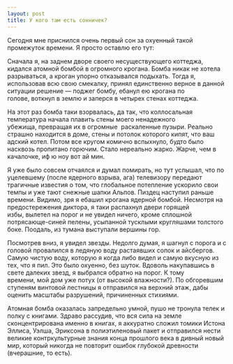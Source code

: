 ```yaml
---
layout: post
title: У кого там есть сонничек?
---
```


Сегодня мне приснился очень первый сон за охуенный такой промежуток времени. Я просто оставлю его тут:

Сначала я, на заднем дворе своего несуществующего коттеджа, кидался атомной бомбой в огромного крогана. Бомба никак не хотела разрываться,&nbsp;а кроган упорно отказывался подыхать. Тогда я, использовав всю свою смекалку, принял единственно верное в данной ситуации решение — поджег бомбу,&nbsp;ебанул ею крогана по голове,&nbsp;воткнул в землю и заперся в четырех стенах коттеджа.

На этот раз бомба таки взорвалась, да так,&nbsp;что коллосальная температура начала плавить стены моего ненадежного убежища,&nbsp;превращая их в огромные&nbsp; раскаленные пузыри. Реально страшно находится в доме,&nbsp;стены и потолок которого кипят,&nbsp;что ваш адский котел. Потом все кругом комично вспыхнуло,&nbsp;будто было насквозь пропитано горючим. Стало нереально жарко. Жарче,&nbsp;чем в качалочке, иф ю ноу вот ай мин.

Я уже было совсем отчаялся и думал помирать,&nbsp;но тут услышал,&nbsp;что по уцелевшему (после ядерного взрыва,&nbsp;ага) телевизору передают трагичные известия о том,&nbsp;что глобальное потепление ускорило свои темпы и уже тают снежные шапки Альпов. Пиздец наступил раньше времени. Видимо, зря я ебашил крогана ядерной бомбой. Несмотря на предостережения диктора,&nbsp;я таки распахнул двери горящей избы,&nbsp;вылетел на порог и не увидел ничего,&nbsp;кроме сплошной потрясающе-синей пелены,&nbsp;усыпанной тусклыми кругляшами толстого боке. Поодаль, из тумана выступали вершины гор.

Посмотрев вниз, я увидел звезды. Недолго думая,&nbsp;я шагнул с порога и с головой провалился в ледяную воду растаявших сопок и айсбергов. Самую чистую воду, которую я когда либо видел и самую вкусную из тех,&nbsp;что я пил. Это было охуенно,&nbsp;без шуток. Вдоволь накупавшись в свете далеких звезд, я выбрался обратно на порог. К тому времени,&nbsp;мой дом уже потух (от высокой влажности?). По обгоревшим ступеням винтовой лестницы я отправился на верхний этаж, дабы оценить масштабы разрушений,&nbsp;причиненных стихиями.

Атомная бомба оказалась запредельно умной,&nbsp;пушо не тронула телек и полку с книгами. Здраво рассудив,&nbsp;что вся сила на земле сконцентрирована именно в книгах, я аккуратно сложил томики Истона Эллиса, Уэлша, Эриксона в полиэтиленовый пакет и отправился нести великие контркультурные знания конца прошлого века в дивный новый мир,&nbsp;который никогда не повторит ошибок глубокой древности (вчерашние, то есть).